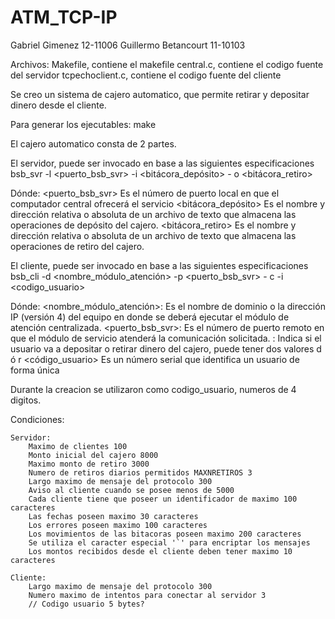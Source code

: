 # ATM_TCP-IP

Gabriel Gimenez 12-11006
Guillermo Betancourt 11-10103

Archivos: 
	Makefile, contiene el makefile
	central.c, contiene el codigo fuente del servidor
	tcpechoclient.c, contiene el codigo fuente del cliente

Se creo un sistema de cajero automatico, que permite retirar y depositar dinero desde el cliente.
	
Para generar los ejecutables:
	make

El cajero automatico consta de 2 partes.

El servidor, puede ser invocado en base a las siguientes especificaciones
	bsb_svr -l <puerto_bsb_svr> -i <bitácora_depósito> - o <bitácora_retiro>

Dónde:
	<puerto_bsb_svr> Es el número de puerto local en que el computador central
	ofrecerá el servicio
	<bitácora_depósito> Es el nombre y dirección relativa o absoluta de un archivo de
	texto que almacena las operaciones de depósito del cajero.
	<bitácora_retiro> Es el nombre y dirección relativa o absoluta de un archivo de
	texto que almacena las operaciones de retiro del cajero.

El cliente, puede ser invocado en base a las siguientes especificaciones
	bsb_cli -d <nombre_módulo_atención> -p <puerto_bsb_svr> - c <op> -i <codigo_usuario>

Dónde:
	<nombre_módulo_atención>: Es el nombre de dominio o la dirección IP (versión 4)
	del equipo en donde se deberá ejecutar el módulo de atención centralizada.
	<puerto_bsb_svr>: Es el número de puerto remoto en que el módulo de servicio
	atenderá la comunicación solicitada.
	<op>: Indica si el usuario va a depositar o retirar dinero del cajero, puede tener
	dos valores d ó r
	<código_usuario> Es un número serial que identifica un usuario de forma única

Durante la creacion se utilizaron como codigo_usuario, numeros de 4 digitos.

Condiciones:
	
	Servidor:
		Maximo de clientes 100
		Monto inicial del cajero 8000
		Maximo monto de retiro 3000
		Numero de retiros diarios permitidos MAXNRETIROS 3
		Largo maximo de mensaje del protocolo 300
		Aviso al cliente cuando se posee menos de 5000
		Cada cliente tiene que poseer un identificador de maximo 100 caracteres
		Las fechas poseen maximo 30 caracteres
		Los errores poseen maximo 100 caracteres
		Los movimientos de las bitacoras poseen maximo 200 caracteres
		Se utiliza el caracter especial '`' para encriptar los mensajes
		Los montos recibidos desde el cliente deben tener maximo 10 caracteres

	Cliente:
		Largo maximo de mensaje del protocolo 300
		Numero maximo de intentos para conectar al servidor 3
		// Codigo usuario 5 bytes?
